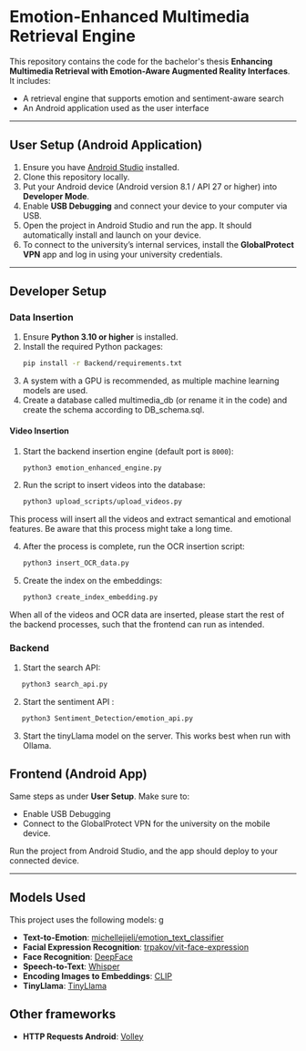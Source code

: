 # Emotion-Enhanced Multimedia Retrieval Engine

This repository contains the code for the bachelor's thesis **Enhancing Multimedia Retrieval with Emotion-Aware Augmented Reality Interfaces**. It includes:

- A retrieval engine that supports emotion and sentiment-aware search
- An Android application used as the user interface

---

## User Setup (Android Application)

1. Ensure you have [Android Studio](https://developer.android.com/studio) installed.
2. Clone this repository locally.
3. Put your Android device (Android version 8.1 / API 27 or higher) into **Developer Mode**.
4. Enable **USB Debugging** and connect your device to your computer via USB.
5. Open the project in Android Studio and run the app. It should automatically install and launch on your device.
6. To connect to the university’s internal services, install the **GlobalProtect VPN** app and log in using your university credentials.

---

## Developer Setup

### Data Insertion

1. Ensure **Python 3.10 or higher** is installed.
2. Install the required Python packages:
   ```bash
   pip install -r Backend/requirements.txt
   ```
3. A system with a GPU is recommended, as multiple machine learning models are used.
4. Create a database called multimedia_db (or rename it in the code) and create the schema according to DB_schema.sql.

#### Video Insertion

1. Start the backend insertion engine (default port is `8000`):
   ```bash
   python3 emotion_enhanced_engine.py
   ```
2. Run the script to insert videos into the database:
   ```bash
   python3 upload_scripts/upload_videos.py
   ```

This process will insert all the videos and extract semantical and emotional features. Be aware that this process might take a long time. 

4. After the process is complete, run the OCR insertion script: 
   ```bash
   python3 insert_OCR_data.py
   ```

5. Create the index on the embeddings:
   ```bash
   python3 create_index_embedding.py
   ```
When all of the videos and OCR data are inserted, please start the rest of the backend processes, such that the frontend can run as intended. 

### Backend

1. Start the search API:
```bash
   python3 search_api.py
   ```
2. Start the sentiment API :
```bash
   python3 Sentiment_Detection/emotion_api.py
   ```
3. Start the tinyLlama model on the server. This works best when run with Ollama. 

## Frontend (Android App)

Same steps as under **User Setup**. Make sure to:

- Enable USB Debugging
- Connect to the GlobalProtect VPN for the university on the mobile device. 

Run the project from Android Studio, and the app should deploy to your connected device.

---

## Models Used

This project uses the following models:
g
- **Text-to-Emotion**: [michellejieli/emotion\_text\_classifier](https://huggingface.co/michellejieli/emotion_text_classifier)
- **Facial Expression Recognition**: [trpakov/vit-face-expression](https://huggingface.co/trpakov/vit-face-expression)
- **Face Recognition**: [DeepFace](https://github.com/serengil/deepface)
- **Speech-to-Text**: [Whisper](https://github.com/openai/whisper)
- **Encoding Images to Embeddings**: [CLIP](https://github.com/openai/CLIP)
- **TinyLlama**: [TinyLlama](https://ollama.com/library/tinyllama)


## Other frameworks 
- **HTTP Requests Android**: [Volley](https://google.github.io/volley/)
